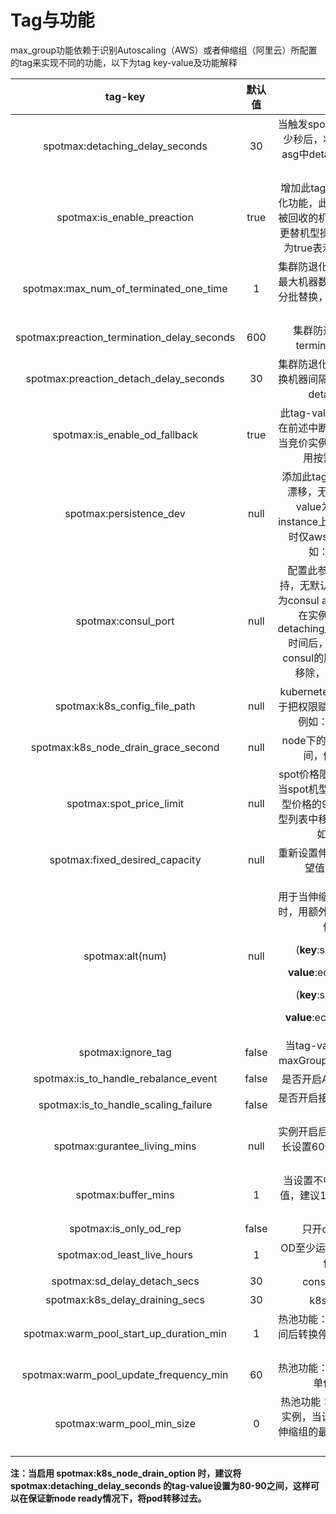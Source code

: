# Tag与功能

max\_group功能依赖于识别Autoscaling（AWS）或者伸缩组（阿里云）所配置的tag来实现不同的功能，以下为tag key-value及功能解释

|                     tag-key                    |  默认值  |                                                                                                                       功能                                                                                                                       |   版本支持  |
| :--------------------------------------------: | :---: | :--------------------------------------------------------------------------------------------------------------------------------------------------------------------------------------------------------------------------------------------: | :-----: |
|        spotmax:detaching\_delay\_seconds       |   30  |                                                                                                   当触发spot回收时，间隔多少秒后，将被回收机器从asg中detach，默认为30秒                                                                                                   | ALI/AWS |
|          spotmax:is\_enable\_preaction         |  true |                                                                                       增加此tag为开启集群防退化功能，此功能为预测即将被回收的机器，并提前进行更替机型操作，tag-value为true表示为开启此功能                                                                                       | ALI/AWS |
|   spotmax:max\_num\_of\_terminated\_one\_time  |   1   |                                                                                                     集群防退化功能一次关闭的最大机器数，替换机器执行分批替换，每次替换的最大数量                                                                                                     | ALI/AWS |
| spotmax:preaction\_termination\_delay\_seconds |  600  |                                                                                                             集群防退化功能执行terminate间隔时间                                                                                                             | ALI/AWS |
|    spotmax:preaction\_detach\_delay\_seconds   |   30  |                                                                                                       集群防退化功能中，将被替换机器间隔多少秒后，会被detach出asg                                                                                                       | ALI/AWS |
|        spotmax:is\_enable\_od\_fallback        |  true |                                                                                                此tag-value为true表示，在前述中断预补偿机制中，当竞价实例无法获取时，会用按需实例补充                                                                                               | ALI/AWS |
|            spotmax:persistence\_dev            |  null |                                                                                  添加此tag可以进行ebs的漂移，无默认值，tag-value为非root盘在instance上的映射路径，暂时仅aws平台支持，例如：/dev/sdf                                                                                  | ALI/AWS |
|              spotmax:consul\_port              |  null |                                                               配置此参数为consul支持，无默认值，tag-value为consul agent本地端口号 在实例中断并经过detaching\_delay\_seconds时间后，该实例将会从consul的服务发现列表中移除，例如：8500                                                              | ALI/AWS |
|         spotmax:k8s\_config\_file\_path        |  null |                                                                                                 kubernetes 配置文件，用于把权限赋给max group，例如：xxx/config                                                                                                 | ALI/AWS |
|     spotmax:k8s\_node\_drain\_grace\_second    |  null |                                                                                                             node下的pod移出延迟时间，例如：600                                                                                                             | ALI/AWS |
|           spotmax:spot\_price\_limit           |  null |                                                                                          spot价格限制，例如 0.9， 当spot机型价格超过按需机型价格的90%，从替换机型列表中移出这个机型，例如：0.75                                                                                         |   ALI   |
|        spotmax:fixed\_desired\_capacity        |  null |                                                                                                               重新设置伸缩组的机器的期望值，例如：3                                                                                                              | ALI/AWS |
|                spotmax:alt(num)                |  null | <p>用于当伸缩组内的机器没有时，用额外的机器来替换，例子：</p><p>(<strong>key</strong>:spotmax:alt<strong>1</strong></p><p><strong>value</strong>:ecs.mn4.large)</p><p>(<strong>key</strong>:spotmax:alt<strong>2</strong></p><p><strong>value</strong>:ecs.n2.medium)</p> | ALI/AWS |
|               spotmax:ignore\_tag              | false |                                                                                                        当tag-value为true时，maxGroup不管理此伸缩组                                                                                                        | ALI/AWS |
|    spotmax:is\_to\_handle\_rebalance\_event    | false |                                                                                                                  是否开启AWS容量再平衡                                                                                                                  |   AWS   |
|    spotmax:is\_to\_handle\_scaling\_failure    | false |                                                                                                                 是否开启接收伸缩失败信息处理                                                                                                                 | ALI/AWS |
|         spotmax:gurantee\_living\_mins         |  null |                                                                                                            实例开启后不中断时长，最长设置60分钟，单位为分钟                                                                                                           |   ALI   |
|              spotmax:buffer\_mins              |   1   |                                                                                                            当设置不中断时间，误差值，建议1分钟，单位为分钟                                                                                                            |   ALI   |
|            spotmax:is\_only\_od\_rep           | false |                                                                                                                    只开od进行替换                                                                                                                    |   AWS   |
|         spotmax:od\_least\_live\_hours         |   1   |                                                                                                                 OD至少运行多长时间，单位小时                                                                                                                |   AWS   |
|         spotmax:sd\_delay\_detach\_secs        |   30  |                                                                                                                   consul移除时间                                                                                                                   | ALI/AWS |
|       spotmax:k8s\_delay\_draining\_secs       |   30  |                                                                                                                     k8s移除时间                                                                                                                    | ALI/AWS |
|  spotmax:warm\_pool\_start\_up\_duration\_min  |   1   |                                                                                                           热池功能：实例开机多长时间后转换停止状态，单位为分钟                                                                                                           |   AWS   |
|   spotmax:warm\_pool\_update\_frequency\_min   |   60  |                                                                                                                热池功能：实例更新频率，单位为分钟                                                                                                               |   AWS   |
|          spotmax:warm\_pool\_min\_size         |   0   |                                                                                                      热池功能：开启多少个OD实例，当设置为-1时，为伸缩组的最大值与期望值之差                                                                                                     |   AWS   |

**注：当启用 spotmax:k8s\_node\_drain\_option 时，建议将spotmax:detaching\_delay\_seconds 的tag-value设置为80-90之间，这样可以在保证新node ready情况下，将pod转移过去。**
